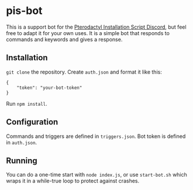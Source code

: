 # pis-bot
This is a support bot for the [Pterodactyl Installation Script Discord](https://discord.gg/zhUu4rv), but feel free to adapt it for your own uses. It is a simple bot that responds to commands and keywords and gives a response.

## Installation

`git clone` the repository. Create `auth.json` and format it like this:
```
{
	"token": "your-bot-token"
}
```
Run `npm install`.

## Configuration

Commands and triggers are defined in `triggers.json`. Bot token is defined in `auth.json`.

## Running

You can do a one-time start with `node index.js`, or use `start-bot.sh` which wraps it in a while-true loop to protect against crashes.
